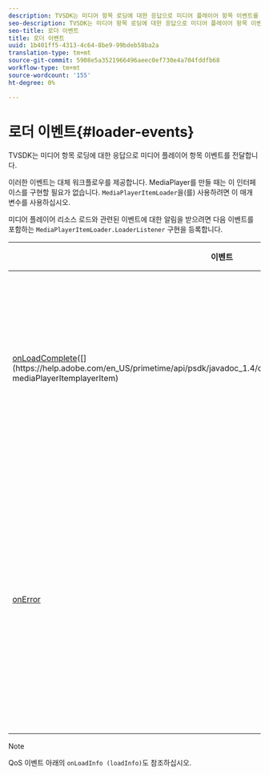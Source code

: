 ```yaml
---
description: TVSDK는 미디어 항목 로딩에 대한 응답으로 미디어 플레이어 항목 이벤트를 전달합니다.
seo-description: TVSDK는 미디어 항목 로딩에 대한 응답으로 미디어 플레이어 항목 이벤트를 전달합니다.
seo-title: 로더 이벤트
title: 로더 이벤트
uuid: 1b401ff5-4313-4c64-8be9-99bdeb58ba2a
translation-type: tm+mt
source-git-commit: 5908e5a3521966496aeec0ef730e4a704fddfb68
workflow-type: tm+mt
source-wordcount: '155'
ht-degree: 0%

---
```



# 로더 이벤트{#loader-events}

TVSDK는 미디어 항목 로딩에 대한 응답으로 미디어 플레이어 항목 이벤트를 전달합니다.

이러한 이벤트는 대체 워크플로우를 제공합니다. MediaPlayer를 만들 때는 이 인터페이스를 구현할 필요가 없습니다. `MediaPlayerItemLoader`을(를) 사용하려면 이 매개 변수를 사용하십시오.

미디어 플레이어 리소스 로드와 관련된 이벤트에 대한 알림을 받으려면 다음 이벤트를 포함하는 `MediaPlayerItemLoader.LoaderListener` 구현을 등록합니다.

| 이벤트 | 의미 |
|---|---|
| [onLoadComplete](https://help.adobe.com/en_US/primetime/api/psdk/javadoc_1.4/com/adobe/mediacore/MediaPlayerItemLoader.LoaderListener.html#onLoadComplete(com.adobe.mediacore.MediaPlayerItem))([](https://help.adobe.com/en_US/primetime/api/psdk/javadoc_1.4/com/adobe/mediacore/MediaPlayerItem.html) mediaPlayerItemplayerItem) | 미디어 리소스 로드가 완료되었습니다. |
| [onError](https://help.adobe.com/en_US/primetime/api/psdk/javadoc_1.4/com/adobe/mediacore/MediaPlayerItemLoader.LoaderListener.html#onError(com.adobe.ave.MediaErrorCode,%20java.lang.String)) | 미디어 리소스를 로드하는 동안 문제가 발생했습니다. |

>[!NOTE]
>
>QoS 이벤트 아래의 `onLoadInfo (loadInfo)`도 참조하십시오.

